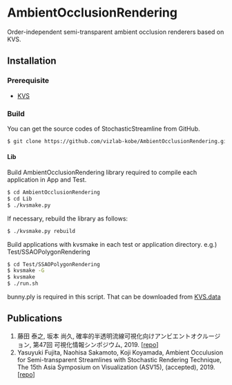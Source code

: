 # AmbientOcclusionRendering
Order-independent semi-transparent ambient occlusion renderers based on KVS.

## Installation

### Prerequisite
* [KVS](https://github.com/naohisas/KVS)

### Build
You can get the source codes of StochasticStreamline from GitHub.
```bash
$ git clone https://github.com/vizlab-kobe/AmbientOcclusionRendering.git
```

#### Lib
Build AmbientOcclusionRendering library required to compile each application in App and Test.
```bash
$ cd AmbientOcclusionRendering
$ cd Lib
$ ./kvsmake.py
```

If necessary, rebuild the library as follows:
```bash
$ ./kvsmake.py rebuild
```

Build applications with kvsmake in each test or application directory. e.g.) Test/SSAOPolygonRendering
```bash
$ cd Test/SSAOPolygonRendering
$ kvsmake -G
$ kvsmake
$ ./run.sh
```
bunny.ply is required in this script. That can be downloaded from [KVS.data](https://github.com/naohisas/KVS.data)

## Publications

1. 藤田 泰之, 坂本 尚久, 確率的半透明流線可視化向けアンビエントオクルージョン, 第47回 可視化情報シンポジウム, 2019. [[repo](https://github.com/vizlab-kobe-paper/2019_VisSympo__YasuyukiFujita)]
2. Yasuyuki Fujita, Naohisa Sakamoto, Koji Koyamada, Ambient Occulusion for Semi-transparent Streamlines with Stochastic Rendering Technique, The 15th Asia Symposium on Visualization (ASV15), (accepted), 2019. [[repo](https://github.com/vizlab-kobe-paper/2019_ASV__YasuyukiFujita/blob/master/Submitted/abst.pdf)]
